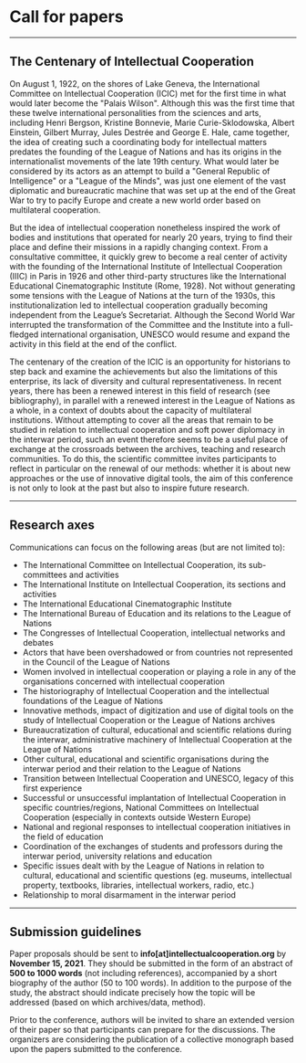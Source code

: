 # Call for papers

---

## The Centenary of Intellectual Cooperation

On August 1, 1922, on the shores of Lake Geneva, the International Committee on Intellectual Cooperation (ICIC) met for the first time in what would later become the "Palais Wilson". Although this was the first time that these twelve international personalities from the sciences and arts, including Henri Bergson, Kristine Bonnevie, Marie Curie-Sklodowska, Albert Einstein, Gilbert Murray, Jules Destrée and George E. Hale, came together, the idea of creating such a coordinating body for intellectual matters predates the founding of the League of Nations and has its origins in the internationalist movements of the late 19th century. What would later be considered by its actors as an attempt to build a "General Republic of Intelligence"  or a "League of the Minds",  was just one element of the vast diplomatic and bureaucratic machine that was set up at the end of the Great War to try to pacify Europe and create a new world order based on multilateral cooperation.
 
But the idea of intellectual cooperation nonetheless inspired the work of bodies and institutions that operated for nearly 20 years, trying to find their place and define their missions in a rapidly changing context. From a consultative committee, it quickly grew to become a real center of activity with the founding of the International Institute of Intellectual Cooperation (IIIC) in Paris in 1926 and other third-party structures like the International Educational Cinematographic Institute (Rome, 1928). Not without generating some tensions with the League of Nations at the turn of the 1930s, this institutionalization led to intellectual cooperation gradually becoming independent from the League’s Secretariat. Although the Second World War interrupted the transformation of the Committee and the Institute into a full-fledged international organisation, UNESCO would resume and expand the activity in this field at the end of the conflict.
 
The centenary of the creation of the ICIC is an opportunity for historians to step back and examine the achievements but also the limitations of this enterprise, its lack of diversity and cultural representativeness. In recent years, there has been a renewed interest in this field of research (see bibliography), in parallel with a renewed interest in the League of Nations as a whole, in a context of doubts about the capacity of multilateral institutions. Without attempting to cover all the areas that remain to be studied in relation to intellectual cooperation and soft power diplomacy in the interwar period, such an event therefore seems to be a useful place of exchange at the crossroads between the archives, teaching and research communities. To do this, the scientific committee invites participants to reflect in particular on the renewal of our methods: whether it is about new approaches or the use of innovative digital tools, the aim of this conference is not only to look at the past but also to inspire future research. 

--- 

## Research axes

Communications can focus on the following areas (but are not limited to):

* The International Committee on Intellectual Cooperation, its sub-committees and activities
* The International Institute on Intellectual Cooperation, its sections and activities
* The International Educational Cinematographic Institute
* The International Bureau of Education and its relations to the League of Nations
* The Congresses of Intellectual Cooperation, intellectual networks and debates
* Actors that have been overshadowed or from countries not represented in the Council of the League of Nations
* Women involved in intellectual cooperation or playing a role in any of the organisations concerned with intellectual cooperation
* The historiography of Intellectual Cooperation and the intellectual foundations of the League of Nations
* Innovative methods, impact of digitization and use of digital tools on the study of Intellectual Cooperation or the League of Nations archives
* Bureaucratization of cultural, educational and scientific relations during the interwar, administrative machinery of Intellectual Cooperation at the League of Nations 
* Other cultural, educational and scientific organisations during the interwar period and their relation to the League of Nations
* Transition between Intellectual Cooperation and UNESCO, legacy of this first experience
* Successful or unsuccessful implantation of Intellectual Cooperation in specific countries/regions, National Committees on Intellectual Cooperation (especially in contexts outside Western Europe)
* National and regional responses to intellectual cooperation initiatives in the field of education
* Coordination of the exchanges of students and professors during the interwar period, university relations and education
* Specific issues dealt with by the League of Nations in relation to cultural, educational and scientific questions (eg. museums, intellectual property, textbooks, libraries, intellectual workers, radio, etc.)
* Relationship to moral disarmament in the interwar period

---

## Submission guidelines

Paper proposals should be sent to **info[at]intellectualcooperation.org** by **November 15, 2021**. They should be submitted in the form of an abstract of **500 to 1000 words** (not including references), accompanied by a short biography of the author (50 to 100 words). In addition to the purpose of the study, the abstract should indicate precisely how the topic will be addressed (based on which archives/data, method).

Prior to the conference, authors will be invited to share an extended version of their paper so that participants can prepare for the discussions. The organizers are considering the publication of a collective monograph based upon the papers submitted to the conference.
